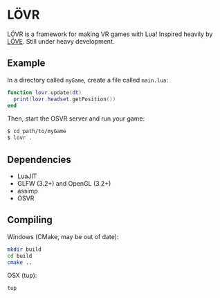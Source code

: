LÖVR
===

LÖVR is a framework for making VR games with Lua!  Inspired heavily by [LÖVE](http://love2d.org).  Still under heavy development.

Example
---

In a directory called `myGame`, create a file called `main.lua`:

```lua
function lovr.update(dt)
  print(lovr.headset.getPosition())
end
```

Then, start the OSVR server and run your game:

```sh
$ cd path/to/myGame
$ lovr .
```

Dependencies
---

- LuaJIT
- GLFW (3.2+) and OpenGL (3.2+)
- assimp
- OSVR

Compiling
---

Windows (CMake, may be out of date):

```sh
mkdir build
cd build
cmake ..
```

OSX (tup):

```sh
tup
```

